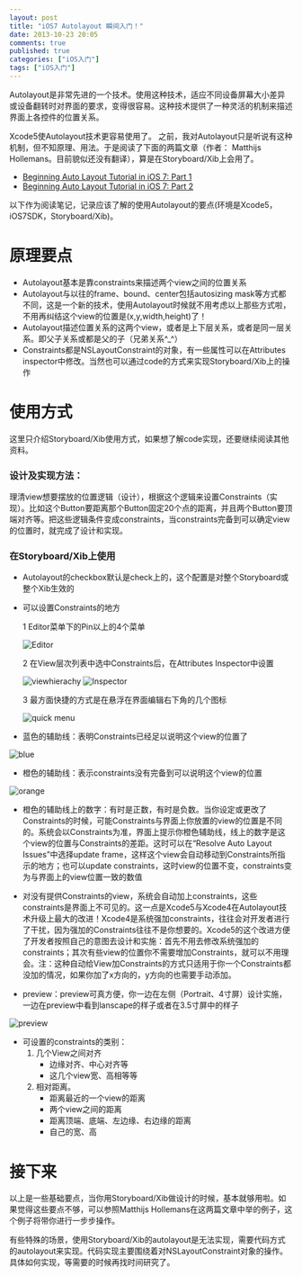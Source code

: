 ```yaml
---
layout: post
title: "iOS7 Autolayout 瞬间入门！"
date: 2013-10-23 20:05
comments: true
published: true
categories: ["iOS入门"]
tags: ["iOS入门"]
---
```

Autolayout是非常先进的一个技术。使用这种技术，适应不同设备屏幕大小差异或设备翻转时对界面的要求，变得很容易。这种技术提供了一种灵活的机制来描述界面上各控件的位置关系。

Xcode5使Autolayout技术更容易使用了。
之前，我对Autolayout只是听说有这种机制，但不知原理、用法。于是阅读了下面的两篇文章（作者：
Matthijs Hollemans。目前貌似还没有翻译），算是在Storyboard/Xib上会用了。

-   [Beginning Auto Layout Tutorial in iOS 7: Part
    1](http://www.raywenderlich.com/50317/beginning-auto-layout-tutorial-in-ios-7-part-1)
-   [Beginning Auto Layout Tutorial in iOS 7: Part
    2](http://www.raywenderlich.com/50319/beginning-auto-layout-tutorial-in-ios-7-part-2)

以下作为阅读笔记，记录应该了解的使用Autolayout的要点(环境是Xcode5，iOS7SDK，Storyboard/Xib)。

# 原理要点

-   Autolayout基本是靠constraints来描述两个view之间的位置关系
-   Autolayout与以往的frame、bound、center包括autosizing
    mask等方式都不同，这是一个新的技术，使用Autolayout时候就不用考虑以上那些方式啦，不用再纠结这个view的位置是(x,y,width,height)了！
-   Autolayout描述位置关系的这两个view，或者是上下层关系，或者是同一层关系。即父子关系或都是父的子（兄弟关系^\_^）
-   Constraints都是NSLayoutConstraint的对象，有一些属性可以在Attributes
    inspector中修改。当然也可以通过code的方式来实现Storyboard/Xib上的操作

# 使用方式

这里只介绍Storyboard/Xib使用方式，如果想了解code实现，还要继续阅读其他资料。

### 设计及实现方法：

理清view想要摆放的位置逻辑（设计），根据这个逻辑来设置Constraints（实现）。比如这个Button要距离那个Button固定20个点的距离，并且两个Button要顶端对齐等。把这些逻辑条件变成constraints，当constraints完备到可以确定view的位置时，就完成了设计和实现。

### 在Storyboard/Xib上使用

-   Autolayout的checkbox默认是check上的，这个配置是对整个Storyboard或整个Xib生效的

-   可以设置Constraints的地方

    1 Editor菜单下的Pin以上的4个菜单

    ![Editor](http://cdn2.raywenderlich.com/wp-content/uploads/2013/09/StrutsProblem-pin-widths-equally.png)

    2 在View层次列表中选中Constraints后，在Attributes Inspector中设置

    ![viewhierachy](http://cdn2.raywenderlich.com/wp-content/uploads/2013/09/Equal-widths-in-document-outline.png)
    ![Inspector](http://cdn2.raywenderlich.com/wp-content/uploads/2013/09/Tango-vertical-space-attributes.png)

    3 最方面快捷的方式是在悬浮在界面编辑右下角的几个图标

    ![quick
    menu](http://cdn2.raywenderlich.com/wp-content/uploads/2013/09/Auto-Layout-buttons.png)

-   蓝色的辅助线：表明Constraints已经足以说明这个view的位置了

![blue](http://cdn5.raywenderlich.com/wp-content/uploads/2013/09/Tango-left-align-constraint.png)

-   橙色的辅助线：表示constraints没有完备到可以说明这个view的位置

![orange](http://cdn5.raywenderlich.com/wp-content/uploads/2013/09/Tango-badge-on-V-space.png)

-   橙色的辅助线上的数字：有时是正数，有时是负数。当你设定或更改了Constraints的时候，可能Constraints与界面上你放置的view的位置是不同的。系统会以Constraints为准，界面上提示你橙色辅助线，线上的数字是这个view的位置与Constraints的差距。这时可以在“Resolve
    Auto Layout Issues”中选择update
    frame，这样这个view会自动移动到Constraints所指示的地方；也可以update
    constraints，这时view的位置不变，constraints变为与界面上的view位置一致的数值

-   对没有提供Constraints的view，系统会自动加上constraints，这些constraints是界面上不可见的。这一点是Xcode5与Xcode4在Autolayout技术升级上最大的改进！Xcode4是系统强加constraints，往往会对开发者进行了干扰，因为强加的Constraints往往不是你想要的。Xcode5的这个改进方便了开发者按照自己的意图去设计和实施：首先不用去修改系统强加的constraints；其次有些view的位置你不需要增加Constraints，就可以不用理会。注：这种自动给View加Constraints的方式只适用于你一个Constraints都没加的情况，如果你加了x方向的，y方向的也需要手动添加。

-   preview：preview可真方便，你一边在左侧（Portrait、4寸屏）设计实施，一边在preview中看到lanscape的样子或者在3.5寸屏中的样子

![preview](http://cdn2.raywenderlich.com/wp-content/uploads/2013/09/Storyboard-preview.png)

-   可设置的constraints的类别：
    1.  几个View之间对齐
        -   边缘对齐、中心对齐等
        -   这几个view宽、高相等等
    2.  相对距离。
        -   距离最近的一个view的距离
        -   两个view之间的距离
        -   距离顶端、底端、左边缘、右边缘的距离
        -   自己的宽、高

# 接下来

以上是一些基础要点，当你用Storyboard/Xib做设计的时候，基本就够用啦。如果觉得这些要点不够，可以参照Matthijs
Hollemans在这两篇文章中举的例子，这个例子将带你进行一步步操作。

有些特殊的场景，使用Storyboard/Xib的autolayout是无法实现，需要代码方式的autolayout来实现。代码实现主要围绕着对NSLayoutConstraint对象的操作。具体如何实现，等需要的时候再找时间研究了。



